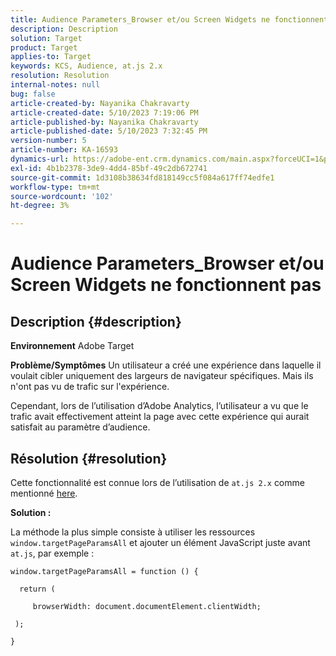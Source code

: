 ```yaml
---
title: Audience Parameters_Browser et/ou Screen Widgets ne fonctionnent pas
description: Description
solution: Target
product: Target
applies-to: Target
keywords: KCS, Audience, at.js 2.x
resolution: Resolution
internal-notes: null
bug: false
article-created-by: Nayanika Chakravarty
article-created-date: 5/10/2023 7:19:06 PM
article-published-by: Nayanika Chakravarty
article-published-date: 5/10/2023 7:32:45 PM
version-number: 5
article-number: KA-16593
dynamics-url: https://adobe-ent.crm.dynamics.com/main.aspx?forceUCI=1&pagetype=entityrecord&etn=knowledgearticle&id=33aea286-67ef-ed11-8849-6045bd006239
exl-id: 4b1b2378-3de9-4dd4-85bf-49c2db672741
source-git-commit: 1d3108b38634fd818149cc5f084a617ff74edfe1
workflow-type: tm+mt
source-wordcount: '102'
ht-degree: 3%

---
```


# Audience Parameters_Browser et/ou Screen Widgets ne fonctionnent pas

## Description {#description}

<b>Environnement</b>
Adobe Target


<b>Problème/Symptômes</b>
Un utilisateur a créé une expérience dans laquelle il voulait cibler uniquement des largeurs de navigateur spécifiques. Mais ils n&#39;ont pas vu de trafic sur l&#39;expérience.

Cependant, lors de l’utilisation d’Adobe Analytics, l’utilisateur a vu que le trafic avait effectivement atteint la page avec cette expérience qui aurait satisfait au paramètre d’audience.


## Résolution {#resolution}


Cette fonctionnalité est connue lors de l’utilisation de `at.js 2.x` comme mentionné [here](https://experienceleague.adobe.com/docs/target-dev/developer/client-side/at-js-implementation/upgrading-from-atjs-1x-to-atjs-20.html?lang=fr).

<b>Solution :</b>

La méthode la plus simple consiste à utiliser les ressources `window.targetPageParamsAll` et ajouter un élément JavaScript juste avant `at.js`, par exemple :


```
window.targetPageParamsAll = function () {

  return (

     browserWidth: document.documentElement.clientWidth;

 );

}
```
